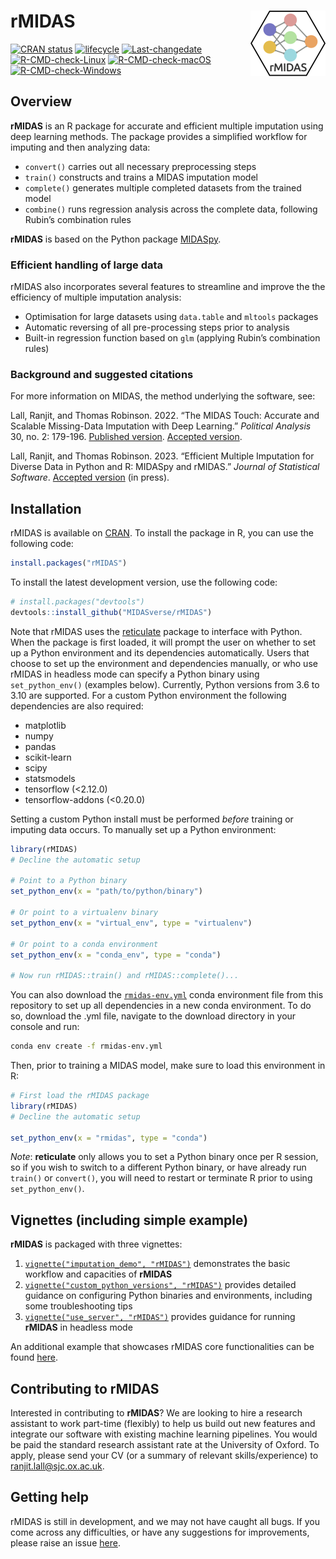 
<!-- README.md is generated from README.Rmd. Please edit that file -->

# rMIDAS <img src='man/figures/logo.png' align="right" height="105" />

<!-- badges: start -->

[![CRAN
status](https://www.r-pkg.org/badges/version/rMIDAS)](https://cran.r-project.org/package=rMIDAS/)
[![lifecycle](https://img.shields.io/badge/lifecycle-maturing-blue.svg)](https://lifecycle.r-lib.org/articles/stages.html)
[![Last-changedate](https://img.shields.io/badge/last%20change-2023--08--16-yellowgreen.svg)](https://github.com/MIDASverse/rMIDAS/commits/master/)
[![R-CMD-check-Linux](https://github.com/MIDASverse/rMIDAS/actions/workflows/testlinux.yml/badge.svg)](https://github.com/MIDASverse/rMIDAS/actions/workflows/testlinux.yml)
[![R-CMD-check-macOS](https://github.com/MIDASverse/rMIDAS/actions/workflows/testmacos.yml/badge.svg)](https://github.com/MIDASverse/rMIDAS/actions/workflows/testmacos.yml)
[![R-CMD-check-Windows](https://github.com/MIDASverse/rMIDAS/actions/workflows/testwindows.yml/badge.svg)](https://github.com/MIDASverse/rMIDAS/actions/workflows/testwindows.yml)
<!-- badges: end -->

## Overview

**rMIDAS** is an R package for accurate and efficient multiple
imputation using deep learning methods. The package provides a
simplified workflow for imputing and then analyzing data:

- `convert()` carries out all necessary preprocessing steps
- `train()` constructs and trains a MIDAS imputation model
- `complete()` generates multiple completed datasets from the trained
  model
- `combine()` runs regression analysis across the complete data,
  following Rubin’s combination rules

**rMIDAS** is based on the Python package
[MIDASpy](https://github.com/MIDASverse/MIDASpy).

### Efficient handling of large data

rMIDAS also incorporates several features to streamline and improve the
the efficiency of multiple imputation analysis:

- Optimisation for large datasets using `data.table` and `mltools`
  packages
- Automatic reversing of all pre-processing steps prior to analysis
- Built-in regression function based on `glm` (applying Rubin’s
  combination rules)

### Background and suggested citations

For more information on MIDAS, the method underlying the software, see:

Lall, Ranjit, and Thomas Robinson. 2022. “The MIDAS Touch: Accurate and
Scalable Missing-Data Imputation with Deep Learning.” *Political
Analysis* 30, no. 2: 179-196. [Published
version](https://ranjitlall.github.io/assets/pdf/Lall%20and%20Robinson%202022%20PA.pdf).
[Accepted
version](http://eprints.lse.ac.uk/108170/1/Lall_Robinson_PA_Forthcoming.pdf).

Lall, Ranjit, and Thomas Robinson. 2023. “Efficient Multiple Imputation
for Diverse Data in Python and R: MIDASpy and rMIDAS.” *Journal of
Statistical Software*. [Accepted
version](https://ranjitlall.github.io/assets/pdf/jss4379.pdf) (in
press).

## Installation

rMIDAS is available on
[CRAN](https://cran.r-project.org/package=rMIDAS). To install the
package in R, you can use the following code:

``` r
install.packages("rMIDAS")
```

To install the latest development version, use the following code:

``` r
# install.packages("devtools")
devtools::install_github("MIDASverse/rMIDAS")
```

Note that rMIDAS uses the
[reticulate](https://github.com/rstudio/reticulate) package to interface
with Python. When the package is first loaded, it will prompt the user
on whether to set up a Python environment and its dependencies
automatically. Users that choose to set up the environment and
dependencies manually, or who use rMIDAS in headless mode can specify a
Python binary using `set_python_env()` (examples below). Currently,
Python versions from 3.6 to 3.10 are supported. For a custom Python
environment the following dependencies are also required:

- matplotlib
- numpy
- pandas
- scikit-learn
- scipy
- statsmodels
- tensorflow (\<2.12.0)
- tensorflow-addons (\<0.20.0)

Setting a custom Python install must be performed *before* training or
imputing data occurs. To manually set up a Python environment:

``` r
library(rMIDAS)
# Decline the automatic setup

# Point to a Python binary
set_python_env(x = "path/to/python/binary")

# Or point to a virtualenv binary
set_python_env(x = "virtual_env", type = "virtualenv")

# Or point to a conda environment
set_python_env(x = "conda_env", type = "conda")

# Now run rMIDAS::train() and rMIDAS::complete()...
```

You can also download the
[`rmidas-env.yml`](https://github.com/MIDASverse/rMIDAS/blob/master/rmidas-env.yml)
conda environment file from this repository to set up all dependencies
in a new conda environment. To do so, download the .yml file, navigate
to the download directory in your console and run:

``` bash
conda env create -f rmidas-env.yml
```

Then, prior to training a MIDAS model, make sure to load this
environment in R:

``` r
# First load the rMIDAS package
library(rMIDAS)
# Decline the automatic setup

set_python_env(x = "rmidas", type = "conda")
```

*Note*: **reticulate** only allows you to set a Python binary once per R
session, so if you wish to switch to a different Python binary, or have
already run `train()` or `convert()`, you will need to restart or
terminate R prior to using `set_python_env()`.

## Vignettes (including simple example)

**rMIDAS** is packaged with three vignettes:

1.  [`vignette("imputation_demo", "rMIDAS")`](https://github.com/MIDASverse/rMIDAS/blob/master/vignettes/imputation_demo.md)
    demonstrates the basic workflow and capacities of **rMIDAS**
2.  [`vignette("custom_python_versions", "rMIDAS")`](https://github.com/MIDASverse/rMIDAS/blob/master/vignettes/custom_python_versions.md)
    provides detailed guidance on configuring Python binaries and
    environments, including some troubleshooting tips
3.  [`vignette("use_server", "rMIDAS")`](https://github.com/MIDASverse/rMIDAS/blob/master/vignettes/use_server.md)
    provides guidance for running **rMIDAS** in headless mode

An additional example that showcases rMIDAS core functionalities can be
found
[here](https://github.com/MIDASverse/rMIDAS/blob/master/examples/rmidas_demo.md).

## Contributing to rMIDAS

Interested in contributing to **rMIDAS**? We are looking to hire a
research assistant to work part-time (flexibly) to help us build out new
features and integrate our software with existing machine learning
pipelines. You would be paid the standard research assistant rate at the
University of Oxford. To apply, please send your CV (or a summary of
relevant skills/experience) to <ranjit.lall@sjc.ox.ac.uk>.

## Getting help

rMIDAS is still in development, and we may not have caught all bugs. If
you come across any difficulties, or have any suggestions for
improvements, please raise an issue
[here](https://github.com/MIDASverse/MIDASpy/issues).
